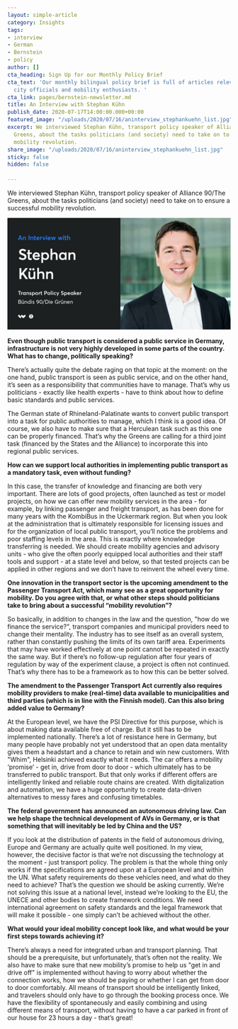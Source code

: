 ```yaml
---
layout: simple-article
category: Insights
tags:
- interview
- German
- Bernstein
- policy
author: []
cta_heading: Sign Up for our Monthly Policy Brief
cta_text: 'Our monthly bilingual policy brief is full of articles relevant to policymakers,
  city officials and mobility enthusiasts. '
cta_link: pages/bernstein-newsletter.md
title: An Interview with Stephan Kühn
publish_date: 2020-07-17T14:00:00.000+00:00
featured_image: "/uploads/2020/07/16/aninterview_stephankuehn_list.jpg"
excerpt: We interviewed Stephan Kühn, transport policy speaker of Alliance 90/The
  Greens, about the tasks politicians (and society) need to take on to ensure a successful
  mobility revolution.
share_image: "/uploads/2020/07/16/aninterview_stephankuehn_list.jpg"
sticky: false
hidden: false

---
```

We interviewed Stephan Kühn, transport policy speaker of Alliance 90/The Greens, about the tasks politicians (and society) need to take on to ensure a successful mobility revolution.

![](/uploads/2020/07/16/aninterview_stephankuehn_body.jpeg)

**Even though public transport is considered a public service in Germany, infrastructure is not very highly developed in some parts of the country. What has to change, politically speaking?**

There’s actually quite the debate raging on that topic at the moment: on the one hand, public transport is seen as public service, and on the other hand, it’s seen as a responsibility that communities have to manage. That’s why us politicians - exactly like health experts - have to think about how to define basic standards and public services.

  
The German state of Rhineland-Palatinate wants to convert public transport into a task for public authorities to manage, which I think is a good idea. Of course, we also have to make sure that a Herculean task such as this one can be properly financed. That’s why the Greens are calling for a third joint task (financed by the States and the Alliance) to incorporate this into regional public services.

**How can we support local authorities in implementing public transport as a mandatory task, even without funding?**

In this case, the transfer of knowledge and financing are both very important. There are lots of good projects, often launched as test or model projects, on how we can offer new mobility services in the area - for example, by linking passenger and freight transport, as has been done for many years with the KombiBus in the Uckermark region. But when you look at the administration that is ultimately responsible for licensing issues and for the organization of local public transport, you’ll notice the problems and poor staffing levels in the area. This is exactly where knowledge transferring is needed. We should create mobility agencies and advisory units - who give the often poorly equipped local authorities and their staff tools and support - at a state level and below, so that tested projects can be applied in other regions and we don’t have to reinvent the wheel every time.

**One innovation in the transport sector is the upcoming amendment to the Passenger Transport Act, which many see as a great opportunity for mobility. Do you agree with that, or what other steps should politicians take to bring about a successful “mobility revolution”?**

So basically, in addition to changes in the law and the question, "how do we finance the service?", transport companies and municipal providers need to change their mentality. The industry has to see itself as an overall system, rather than constantly pushing the limits of its own tariff area. Experiments that may have worked effectively at one point cannot be repeated in exactly the same way. But if there’s no follow-up regulation after four years of regulation by way of the experiment clause, a project is often not continued. That’s why there has to be a framework as to how this can be better solved.

**The amendment to the Passenger Transport Act currently also requires mobility providers to make (real-time) data available to municipalities and third parties (which is in line with the Finnish model). Can this also bring added value to Germany?**

  
At the European level, we have the PSI Directive for this purpose, which is about making data available free of charge. But it still has to be implemented nationally. There’s a lot of resistance here in Germany, but many people have probably not yet understood that an open data mentality gives them a headstart and a chance to retain and win new customers. With "Whim", Helsinki achieved exactly what it needs. The car offers a mobility ‘promise’ - get in, drive from door to door - which ultimately has to be transferred to public transport. But that only works if different offers are intelligently linked and reliable route chains are created. With digitalization and automation, we have a huge opportunity to create data-driven alternatives to messy fares and confusing timetables.

**The federal government has announced an autonomous driving law. Can we help shape the technical development of AVs in Germany, or is that something that will inevitably be led by China and the US?**

If you look at the distribution of patents in the field of autonomous driving, Europe and Germany are actually quite well positioned. In my view, however, the decisive factor is that we’re not discussing the technology at the moment - just transport policy. The problem is that the whole thing only works if the specifications are agreed upon at a European level and within the UN. What safety requirements do these vehicles need, and what do they need to achieve? That’s the question we should be asking currently. We’re not solving this issue at a national level, instead we’re looking to the EU, the UNECE and other bodies to create framework conditions. We need international agreement on safety standards and the legal framework that will make it possible - one simply can’t be achieved without the other.

**What would your ideal mobility concept look like, and what would be your first steps towards achieving it?**

There’s always a need for integrated urban and transport planning. That should be a prerequisite, but unfortunately, that’s often not the reality. We also have to make sure that new mobility’s promise to help us "get in and drive off" is implemented without having to worry about whether the connection works, how we should be paying or whether I can get from door to door comfortably. All means of transport should be intelligently linked, and travelers should only have to go through the booking process once. We have the flexibility of spontaneously and easily combining and using different means of transport, without having to have a car parked in front of our house for 23 hours a day - that’s great!